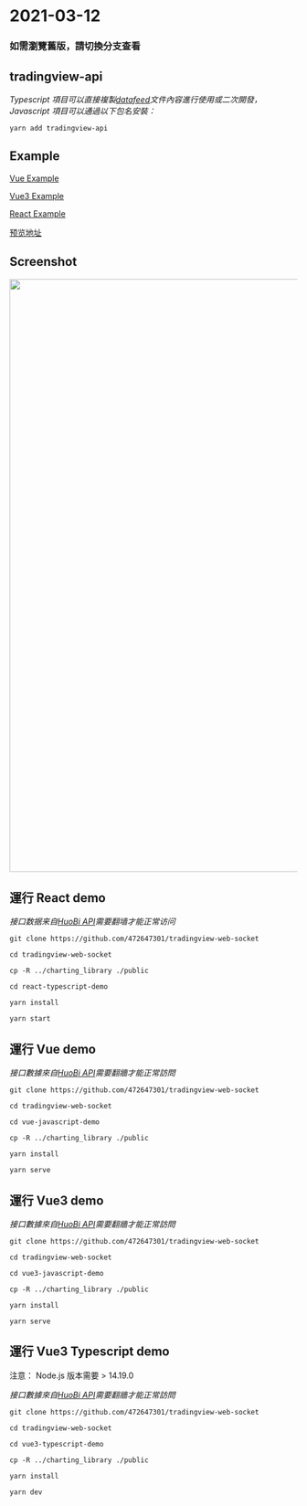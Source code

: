 # 2021-03-12

### 如需瀏覽舊版，請切換分支查看

## tradingview-api

_Typescript 項目可以直接複製[datafeed](https://github.com/472647301/tradingview-web-socket/tree/master/react-typescript-demo/src/datafeed)文件內容進行使用或二次開發，Javascript 項目可以通過以下包名安裝：_

```shell
yarn add tradingview-api
```

## Example

[Vue Example](https://github.com/472647301/tradingview-web-socket/tree/master/vue-javascript-demo)

[Vue3 Example](https://github.com/472647301/tradingview-web-socket/tree/master/vue3-javascript-demo)

[React Example](https://github.com/472647301/tradingview-web-socket/tree/master/react-typescript-demo)

[预览地址](http://demo.zhuwenbo.top/tradingview/react/)

## Screenshot

<img src="https://github.com/472647301/tradingview-web-socket/blob/master/screenshot/screenshot.png?raw=true" width="1038">

## 運行 React demo

_接口数据来自[HuoBi API](https://huobiapi.github.io/docs/spot/v1/cn/)需要翻墙才能正常访问_

```shell
git clone https://github.com/472647301/tradingview-web-socket

cd tradingview-web-socket

cp -R ../charting_library ./public

cd react-typescript-demo

yarn install

yarn start
```

## 運行 Vue demo

_接口數據來自[HuoBi API](https://huobiapi.github.io/docs/spot/v1/cn/)需要翻牆才能正常訪問_

```shell
git clone https://github.com/472647301/tradingview-web-socket

cd tradingview-web-socket

cd vue-javascript-demo

cp -R ../charting_library ./public

yarn install

yarn serve
```

## 運行 Vue3 demo

_接口數據來自[HuoBi API](https://huobiapi.github.io/docs/spot/v1/cn/)需要翻牆才能正常訪問_

```shell
git clone https://github.com/472647301/tradingview-web-socket

cd tradingview-web-socket

cd vue3-javascript-demo

cp -R ../charting_library ./public

yarn install

yarn serve
```

## 運行 Vue3 Typescript demo

注意： Node.js 版本需要 > 14.19.0

_接口數據來自[HuoBi API](https://huobiapi.github.io/docs/spot/v1/cn/)需要翻牆才能正常訪問_

```shell
git clone https://github.com/472647301/tradingview-web-socket

cd tradingview-web-socket

cd vue3-typescript-demo

cp -R ../charting_library ./public

yarn install

yarn dev
```
